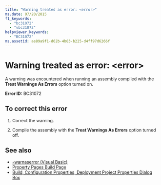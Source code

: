 ```yaml
---
title: "Warning treated as error: <error>"
ms.date: 07/20/2015
f1_keywords: 
  - "bc31072"
  - "vbc31072"
helpviewer_keywords: 
  - "BC31072"
ms.assetid: ae89a9f1-d62b-4b83-b225-d4ff97d6266f
---
```

# Warning treated as error: \<error>
A warning was encountered when running an assembly compiled with the **Treat Warnings As Errors** option turned on.  
  
 **Error ID:** BC31072  
  
## To correct this error  
  
1. Correct the warning.  
  
2. Compile the assembly with the **Treat Warnings As Errors** option turned off.  
  
## See also

- [-warnaserror (Visual Basic)](../reference/command-line-compiler/warnaserror.md)
- [Property Pages Build Page](/previous-versions/visualstudio/visual-studio-2010/zxbs6ywz(v=vs.100))
- [Build, Configuration Properties, Deployment Project Properties Dialog Box](/previous-versions/visualstudio/visual-studio-2010/1befw7hy(v=vs.100))
